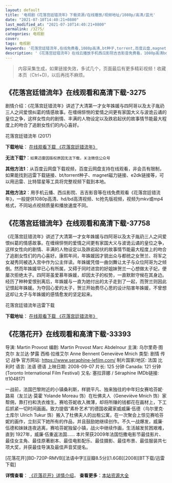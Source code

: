 ```yaml
---
layout: default
title: '电视剧《花落宫廷错流年》下载资源/在线播放/视频地址/1080p/高清/蓝光'
date: "2021-07-10T14:40:21+0800"
last_modified_at: "2021-07-10T14:40:21+0800"
permalink: /3275/
categories: 电视剧
cover:
tags: 电视剧
keywords: '花落宫廷错流年,在线免费看,1080p高清,bt种子,torrent,百度云盘,magnet,磁力链,迅雷下载资源'
description: '《花落宫廷错流年》在线云播放手机西瓜影院吉吉影音免费看，1080p高清bd/hd未删减完整版和tc抢先枪版，mkv/mp4格式，附带bt/torrent种子、magnet/磁力链、百度云盘、网盘资源迅雷下载链接'
---
```


>内容采集生成，如果链接失效，多试几个，页面最后有更多精彩视频！收藏本页（Ctrl+D)，以后再找不麻烦。


## 《花落宫廷错流年》在线观看和高清下载-3275

剧情介绍：《花落宫廷错流年》讲述了大清第一才女年姝媛与四阿哥以及太子胤礽三人之间爱恨纠葛的情感故事。在缠绵悱恻的爱情之间更有家国大义与波诡云谲的皇位之争，这样女性向的剧情、丰满的人物设定以及跌宕起伏的故事情节能最大程度上的吻合了追剧女性们的内心喜好。


花落宫廷错流年 (2017)

**下载地址**： [在线观看下载 《花落宫廷错流年》](https://www.btbtdy.me/btdy/dy12127.html) 


**无法下载?**：`如果迅雷因版权原因无法下载，关注微信公众号 `

**其他方法1**：从百度云网盘下载视频，百度云网盘支持在线观看，非会员有限制，如果能找到迅雷下载链接、bt/torrent种子、magnet磁力链接、e2dk链接等，可以用迅雷、比特彗星等工具将完整视频下载到本地。

**其他方法2**：用手机云播、西瓜影院、吉吉影音等在线免费观看《花落宫廷错流年》，一般提供1080p高清、hd/bd高清视频、tc抢先版视频，视频为mkv或mp4格式，不同站点视频质量和播放速度不同。


## 《花落宫廷错流年》在线观看和高清下载-37758

《花落宫廷错流年》讲述了大清第一才女年姝媛与四阿哥以及太子胤礽三人之间爱恨纠葛的情感故事。在缠绵悱恻的爱情之间更有家国大义与波诡云谲的皇位之争，这样女性向的剧情、丰满的人物设定以及跌宕起伏的故事情节能最大程度上的吻合了追剧女性们的内心喜好。康熙年间，年姝媛因才貌出众与都统之女贺兰、将军之女凝秀同被选入宫中作为公主伴读。年姝媛凭借一曲剑舞让太子与众位阿哥为之倾倒。然而年姝媛早已心有所属，又碍于同时进宫的好姐妹贺兰一心想做太子妃，便屡次拒绝太子。四阿哥虽爱慕年姝媛，却因太子的权势，一直默默守候在其身边。经历了种种爱恨别离后，年姝媛与一直为她付出的太子走到了一起，而贺兰则因此记恨起年姝媛。为夺回心爱的太子，贺兰开始费尽心思的设计陷害年姝媛，不曾想这却让太子与年姝媛的感情愈发的坚定起来。


花落宫廷错流年迅雷下载

**下载地址**： [在线观看下载 《花落宫廷错流年》](https://www.993dy.com//vod-detail-id-28630.html) 


## 《花落花开》在线观看和高清下载-33393

导演: Martin Provost 编剧: Martin Provost Marc Abdelnour 主演: 乌尔里奇·图克尔 友兰达·梦露 西格·拉维艾尔 Anne Bennent Geneviève Mnich 类型: 剧情 传记 战争 官方网站: https://www.seraphine-lefilm.com/ 制片国家/地区: 法国 比利时 语言: 法语 德语 上映日期: 2008-09-07 片长: 125 分钟 Canada: 121 分钟(Toronto International Film Festival) 又名: 塞拉菲娜 / Séraphine IMDb链接: tt1048171

一战前，法国巴黎附近的小镇桑利斯，样貌平凡、独来独往的中年妇女赛哈芬妮·路易（友兰达·莫霍 Yolande Moreau 饰）在杜佛夫人（Geneviève Mnich 饰）家帮佣，靠打扫和洗衣维生。赛哈芬妮收入微薄，却将所赚的钱都花在画材上，下工后抓紧一切时间画画。致力提倡“素朴艺术”的德国收藏家威威廉·伍德（乌尔里克·土库尔 Ulrich Tukur 饰）搬入了杜佛夫人的出租公寓，在一次聚会上惊见赛哈芬妮的画作，立刻买下她所有的作品，并且鼓励她继续创作。不久一战爆发，威廉·伍德和妹妹连夜逃离，赛哈芬妮独留小镇，战火中继续作画，生活越发贫困艰难，直到 1927年，威廉·伍重返法国…… 本片荣获2009年法国恺撒电影节最佳影片、最佳女主角、最佳原著剧本、最佳电影配乐、最佳摄影、最佳布景、最佳服装共七项大奖，并获最佳导演及最佳声音奖提名。


[花落花开][BD-720P-RMVB][法语中字][豆瓣8.5分][1.6GB][2008][BT下载/迅雷下载]

**详情查看**： [《花落花开》详情介绍](/movie/33393/)， **查看更多**：[本站资源大全](/movie/t/all/)

